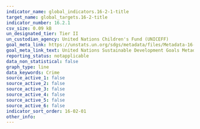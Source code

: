 ```yaml
---
indicator_name: global_indicators.16-2-1-title
target_name: global_targets.16-2-title
indicator_number: 16.2.1
csv_size: 0.09 kB
un_designated_tier: Tier II
un_custodian_agency: United Nations Children's Fund (UNICEFF)
goal_meta_link: https://unstats.un.org/sdgs/metadata/files/Metadata-16-02-01.pdf
goal_meta_link_text: United Nations Sustainable Development Goals Metadata (PDF 209 KB)
reporting_status: notapplicable
data_non_statistical: false
graph_type: line
data_keywords: Crime
source_active_1: false
source_active_2: false
source_active_3: false
source_active_4: false
source_active_5: false
source_active_6: false
indicator_sort_order: 16-02-01
other_info: 
---
```

